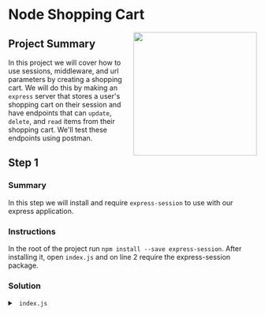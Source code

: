 # Node Shopping Cart

<img src="https://devmounta.in/img/logowhiteblue.png" width="250" align="right">

## Project Summary
In this project we will cover how to use sessions, middleware, and url parameters by creating a shopping cart. We will do this by making an `express` server that stores a user's shopping cart on their session and have endpoints that can `update`, `delete`, and `read` items from their shopping cart. We'll test these endpoints using postman. 

## Step 1

### Summary
In this step we will install and require `express-session` to use with our express application.

### Instructions
In the root of the project run `npm install --save express-session`. After installing it, open `index.js` and on line 2 require the express-session package.

### Solution

<details>

<summary> <code> index.js </code> </summary>

```js
const express = require('express');
const session = require('express-session');

// Express Application
const app = express();

// Server
app.listen(3000, () => console.log('Server initiated on port 3000'));
```

</details>